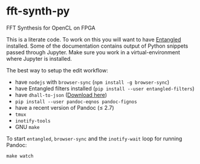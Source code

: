 # fft-synth-py
FFT Synthesis for OpenCL on FPGA

This is a literate code. To work on this you will want to have [Entangled](https://entangled.github.io/) installed. Some of the documentation contains output of Python snippets passed through Jupyter. Make sure you work in a virtual-environment where Jupyter is installed.

The best way to setup the edit workflow:

- have `nodejs` with `browser-sync` (`npm install -g browser-sync`)
- have Entangled filters installed (`pip install --user entangled-filters`)
- have `dhall-to-json` ([Download here](https://github.com/dhall-lang/dhall-haskell/releases))
- `pip install --user pandoc-eqnos pandoc-fignos`
- have a recent version of Pandoc (&le; 2.7)
- `tmux`
- `inotify-tools`
- GNU `make`

To start `entangled`, `browser-sync` and the `inotify-wait` loop for running Pandoc:

```
make watch
```

